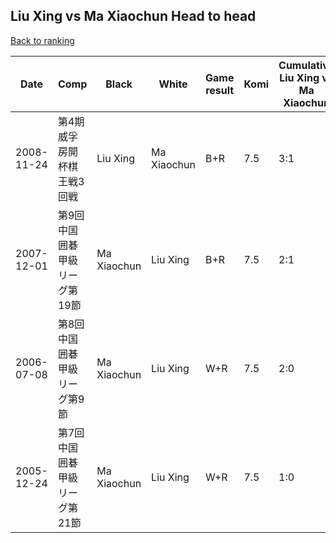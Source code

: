 ## Liu Xing vs Ma Xiaochun Head to head

[Back to ranking](../../index.md)




| **Date** | **Comp** | **Black** | **White** | **Game result** | **Komi** | **Cumulative Liu Xing vs Ma Xiaochun** | **Liu Xing streak** | **Ma Xiaochun streak** | 
| --- | --- | --- | --- | --- | --- | --- | --- | --- |
| 2008-11-24 | 第4期威孚房開杯棋王戦3回戦 | Liu Xing | Ma Xiaochun | B+R | 7.5 | 3:1 | 1 | 0 | 
| 2007-12-01 | 第9回中国囲碁甲級リーグ第19節 | Ma Xiaochun | Liu Xing | B+R | 7.5 | 2:1 | 0 | 1 | 
| 2006-07-08 | 第8回中国囲碁甲級リーグ第9節 | Ma Xiaochun | Liu Xing | W+R | 7.5 | 2:0 | 2 | 0 | 
| 2005-12-24 | 第7回中国囲碁甲級リーグ第21節 | Ma Xiaochun | Liu Xing | W+R | 7.5 | 1:0 | 1 | 0 |




